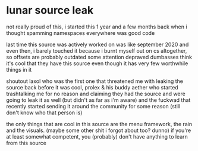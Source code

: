 # lunar source leak

not really proud of this, i started this 1 year and a few months back when i thought spamming namespaces everywhere was good code

last time this source was actively worked on was like september 2020 and even then, i barely touched it because i burnt myself out on cs altogether, so offsets are probably outdated
some attention depraved dumbasses think it's cool that they have this source even though it has very few worthwhile things in it

shoutout laxol who was the first one that threatened me with leaking the source back before it was cool, prolex & his buddy aether who started trashtalking me for no reason and claiming they had the source and were going to leak it as well (but didn't as far as i'm aware) and the fuckwad that recently started sending it around the community for some reason (still don't know who that person is)

the only things that are cool in this source are the menu framework, the rain and the visuals. (maybe some other shit i forgot about too? dunno)
if you're at least somewhat competent, you (probably) don't have anything to learn from this source
